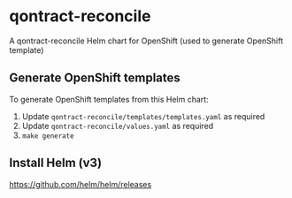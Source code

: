 # qontract-reconcile

A qontract-reconcile Helm chart for OpenShift (used to generate OpenShift template)

## Generate OpenShift templates

To generate OpenShift templates from this Helm chart:

1. Update `qontract-reconcile/templates/templates.yaml` as required
2. Update `qontract-reconcile/values.yaml` as required
3. `make generate`

## Install Helm (v3)

https://github.com/helm/helm/releases
